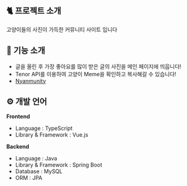 ## 🐈 프로젝트 소개
고양이들의 사진이 가득한 커뮤니티 사이트 입니다

## 📖 기능 소개
- 글을 올린 후 가장 좋아요를 많이 받은 글의 사진을 메인 페이지에 띄웁니다!
- Tenor API를 이용하여 고양이 Meme을 확인하고 복사해갈 수 있습니다!
- <a href="http://52.79.200.204:8080/">Nyanmunity</a>

## ⚙ 개발 언어
**Frontend**

- Language : TypeScript
- Library & Framework : Vue.js

**Backend**

- Language : Java
- Library & Framework : Spring Boot
- Database : MySQL
- ORM : JPA

